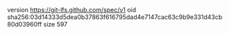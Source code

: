 version https://git-lfs.github.com/spec/v1
oid sha256:03d14333d5dea0b37863f616795dad4e7147cac63c9b9e331d43cb80d03960ff
size 597
